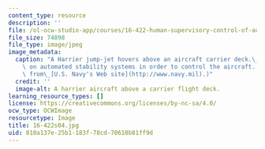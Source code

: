 ```yaml
---
content_type: resource
description: ''
file: /ol-ocw-studio-app/courses/16-422-human-supervisory-control-of-automated-systems-spring-2004/010a137e25b1183f78cd70610b81ff9d_16-422s04.jpg
file_size: 74898
file_type: image/jpeg
image_metadata:
  caption: "A Harrier jump-jet hovers above an aircraft carrier deck.\_Its pilot relies\
    \ on automated stability systems in order to control the aircraft. (Image is taken\
    \ from\_[U.S. Navy's Web site](http://www.navy.mil).)"
  credit: ''
  image-alt: A harrier aircraft above a carrier flight deck.
learning_resource_types: []
license: https://creativecommons.org/licenses/by-nc-sa/4.0/
ocw_type: OCWImage
resourcetype: Image
title: 16-422s04.jpg
uid: 010a137e-25b1-183f-78cd-70610b81ff9d
---
```

